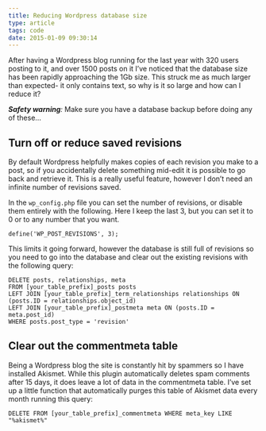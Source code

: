 ```yaml
---
title: Reducing Wordpress database size
type: article
tags: code
date: 2015-01-09 09:30:14
---
```

<p> After having a Wordpress blog running for the last year with 320 users posting to it, and over 1500 posts on it I&rsquo;ve noticed that the database size has been rapidly approaching the 1Gb size. This struck me as much larger than expected- it only contains text, so why is it so large and how can I reduce it?</p><p> <em><strong>Safety warning</strong>:</em> Make sure you have a database backup before doing any of these&hellip;</p><h2> Turn off or reduce saved revisions</h2><p> By default Wordpress helpfully makes copies of each revision you make to a post, so if you accidentally delete something mid-edit it is possible to go back and retrieve it. This is a really useful feature, however I don&rsquo;t need an infinite number of revisions saved.</p><p> In the <code>wp_config.php</code> file you can set the number of revisions, or disable them entirely with the following. Here I keep the last 3, but you can set it to 0 or to any number that you want.</p><pre><code>define(&#39;WP_POST_REVISIONS&#39;, 3);</code></pre><p> This limits it going forward, however the database is still full of revisions so you need to go into the database and clear out the existing revisions with the following query:</p><pre><code>DELETE posts, relationships, meta
FROM [your_table_prefix]_posts posts
LEFT JOIN [your_table_prefix]_term_relationships relationships ON (posts.ID = relationships.object_id)
LEFT JOIN [your_table_prefix]_postmeta meta ON (posts.ID = meta.post_id)
WHERE posts.post_type = &#39;revision&#39;</code></pre><h2> Clear out the commentmeta table</h2><p> Being a Wordpress blog the site is constantly hit by spammers so I have installed Akismet. While this plugin automatically deletes spam comments after 15 days, it does leave a lot of data in the commentmeta table. I&rsquo;ve set up a little function that automatically purges this table of Akismet data every month running this query:</p><pre><code>DELETE FROM [your_table_prefix]_commentmeta WHERE meta_key LIKE &quot;%akismet%&quot;</code></pre>
